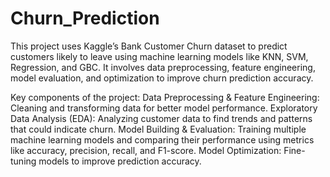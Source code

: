 # Churn_Prediction
This project uses Kaggle’s Bank Customer Churn dataset to predict customers likely to leave using machine learning models like KNN, SVM, Regression, and GBC. It involves data preprocessing, feature engineering, model evaluation, and optimization to improve churn prediction accuracy.

Key components of the project:
      Data Preprocessing & Feature Engineering: Cleaning and transforming data for better model performance.
      Exploratory Data Analysis (EDA): Analyzing customer data to find trends and patterns that could indicate churn.
      Model Building & Evaluation: Training multiple machine learning models and comparing their performance using metrics like accuracy, precision, recall, and F1-score.
      Model Optimization: Fine-tuning models to improve prediction accuracy.
